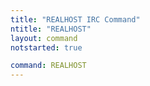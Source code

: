 ```yaml
---
title: "REALHOST IRC Command"
ntitle: "REALHOST"
layout: command
notstarted: true

command: REALHOST
---
```

